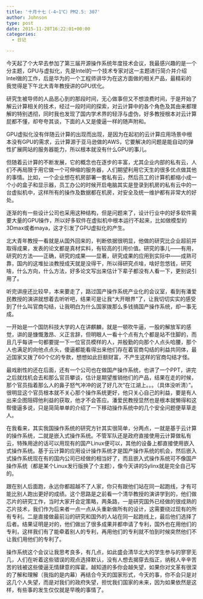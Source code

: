 ```yaml
---
title: '十月十七（-4~1℃）PM2.5: 307'
author: Johnson
type: post
date: 2015-11-28T16:22:01+00:00
categories:
  - 日记

---
```

今天起了个大早去参加了第三届开源操作系统年度技术会议，我最感兴趣的是一个分主题，GPU与虚拟化，先是Intel的一个技术专家对这一主题进行简介并介绍Intel做的工作，后是华为的一个工程师讲华为在这方面做的相关产品，最精彩的我觉得是下午北大青年教授讲的GPU优化。

研究生被导师的人品恶心到的那段时间，无心做事但又不想浪费时间，于是开始了解云计算相关的技术，经过一段时间的探索，对云计算中的各个角色及其由来都理解的特别透彻，同时我也发现了国内学术界的轻浮与虚伪，好多教授根本对云计算屁都不懂，却夸夸其谈，下面的人又是傻逼一样的随声附和。

GPU虚拟化没有伴随云计算的出现而出现，是因为在起初的云计算应用场景中根本没有GPU的需求，云计算源于亚马逊做的AWS，它要解决的问题是能自动的弹性扩展网站的服务器能力，所以根本就没有什么GPU的事儿。

但随着云计算的不断发展，它的概念也在逐步的丰富，尤其企业内部的私有云，人们不再局限于用它做一个可伸缩的服务器，人们期望利用它天生的很多优点做其他的事情。比如，一个企业想在机房部署一套私有云，然后员工的计算机都缩小成一个小的盒子和显示器，员工办公的时候开启电脑其实是登录到机房的私有云中的一台虚拟机中，这样所有的操作及数据都在机房，对安全及统一维护都有非常大的好处。

<div align="right">
  <!--more-->
</div>

逐渐的有一些设计公司也采用这种结构，但是问题来了，设计行业中的好多软件需要大量的GPU操作，所以好多软件在虚拟机中根本运行不起来，比如做模型的3Dmax或者maya，这才引发了GPU虚拟化的产生。

北大青年教授一看就是从国外回来的，判断依据很明显，他做的研究比企业超前并取得成果，发表的论文都是真材实料，有较高的引用价值。研究的事儿——有用，研究的方法——正确，研究的成果——显著，研究成果的应用到实际中——成熟可靠，国内的这堆扯淡教授成天就是没得干，所以得研究点啥，啥好忽悠钱，研究啥，什么方向，什么方法，好多论文写出来估计下辈子都没有人看一下，更别说引用了。

听完讲座还比较早，本来要走了，路过国产操作系统产业化的会议室，看到有潘爱民教授的演讲就想着去听听吧，结果可是让我“大开眼界”了，让我切切实实的感受到了什么叫官商勾结，让我明白为什么国家拨那么多钱搞国产操作系统，却一事无成。

一开始是一个国防科技大学的人在讲麒麟，就是一顿吹牛逼，一股的解放军的感觉，讲的是慷慨激昂、义正言辞，但明眼人一看十个点有九个都是站不住脚的，而且几乎每讲一句都要提一下一位官员模样的人，并殷勤的向那个人点头哈腰，那个人也满足的向他点点头，傻逼都能看得出来他们存在着官商勾结的利益共同体，最近国家又拨了60个亿的专款，想想如此巨额财富，不产生这样的官商勾结才怪。

最戏剧性的还在后面，还有一个公司也在做国产操作系统，也讲了一个PPT，讲完之后就找机会去和那么官员攀谈，估计是期望推销他们的产品，结果在走的时候，那个官员指着那么人的鼻子怒气冲冲的说了好几次“在江湖上。。。（具体没听清）”。很明显这个官员根本就不关心那个操作系统更好，他只关心自己的利益，要是有人出来企图阻碍他利益的获取，他才不会答应。潘爱民教授显然也是根本就懒得和这帮傻逼多说，只是简简单单的介绍了一下移动操作系统中的几个安全问题便草草走人。

在我看来，其实我国操作系统的研究方针其实很简单，分两点，一就是基于云计算的操作系统，二就是嵌入式操作系统。不管军队还是政府直接使用云计算做私有云，特殊用途的话可以用现有的国产Linux便可以，其他的设备上都直接使用嵌入式操作系统。基于云计算的应用设计操作系统才是国产操作系统的机会，然后嵌入式操作系统现在有的国内公司已经做的相当好了，而且嵌入式操作系统可不像国产操作系统（都是某个Linux发行版换了个主题），像今天讲的Sylinx就是完全自己写的。

跟在别人后面跑，永远你都超越不了人家，你只有跟他们站在同一起跑线，才有可能比别人跑出更好的成绩。这个思路是之前看一个清华教授的演讲学到的，他们做芯片的研究工作，当时大家开会定策略，两条路，一是研究国外已经做的很成熟的芯片技术，我们作为后来者一点一点从头重新做所有的设计，这需要绕过现有的所有专利。二是直接做最前沿的研究和国外的人站在同一起跑线上，最后他们选择了后者。结果证明是对的，他们做出了很多成果并都申请了专利，国外也在用他们的专利，这样我们有了能牵着别人的专利，再用他们的专利就不怕到时候突然他们不让我们用他们的专利了。

操作系统这个会议让我思考良多，有几点，如此盛会清华北大的学生参与的寥寥无几，人们在听着这些错误的观点选择默认，没有人想去揭穿去指正，纳税人辛辛苦苦的钱被这些傻逼无情肆意的挥霍。越知道的多你会越失望，如果你对文革有很深的了解和理解（我指的是内幕）再结合今天的国家形式，今天的事，你不会只是对这几个人失望，而是对我们的政府失望，担忧我们国家的未来，因为如果依然是这样，有些事的发生仅仅就是早晚的事情了。